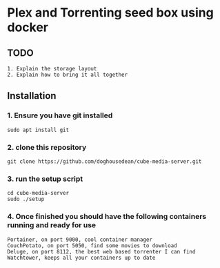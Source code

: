 # Plex and Torrenting seed box using docker

## TODO

    1. Explain the storage layout
    2. Explain how to bring it all together

## Installation

### 1. Ensure you have git installed

    sudo apt install git
 
### 2. clone this repository

    git clone https://github.com/doghousedean/cube-media-server.git

### 3. run the setup script

    cd cube-media-server
    sudo ./setup
 
### 4. Once finished you should have the following containers running and ready for use

    Portainer, on port 9000, cool container manager
    CouchPotato, on port 5050, find some movies to download
    Deluge, on port 8112, the best web based torrenter I can find
    Watchtower, keeps all your containers up to date
